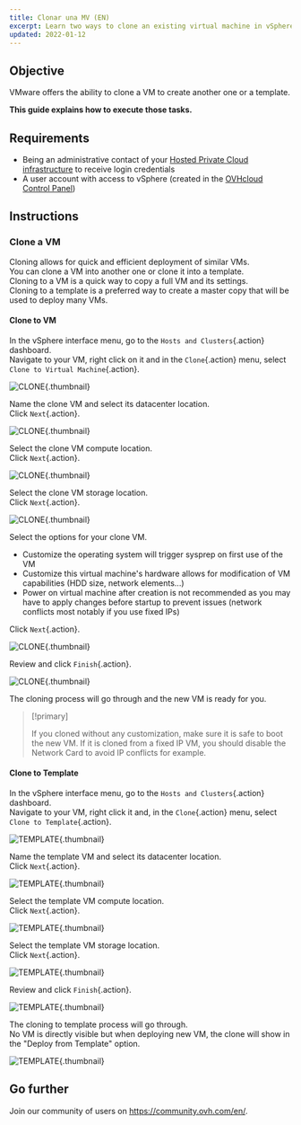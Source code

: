 ```yaml
---
title: Clonar una MV (EN)
excerpt: Learn two ways to clone an existing virtual machine in vSphere
updated: 2022-01-12
---
```


## Objective

VMware offers the ability to clone a VM to create another one or a template.

**This guide explains how to execute those tasks.**

## Requirements

- Being an administrative contact of your [Hosted Private Cloud infrastructure](https://www.ovhcloud.com/es-es/enterprise/products/hosted-private-cloud/) to receive login credentials
- A user account with access to vSphere (created in the [OVHcloud Control Panel](https://www.ovh.com/auth/?action=gotomanager&from=https://www.ovh.es/&ovhSubsidiary=es))

## Instructions

### Clone a VM

Cloning allows for quick and efficient deployment of similar VMs.<br>
You can clone a VM into another one or clone it into a template.<br>
Cloning to a VM is a quick way to copy a full VM and its settings.<br>
Cloning to a template is a preferred way to create a master copy that will be used to deploy many VMs.

#### Clone to VM

In the vSphere interface menu, go to the `Hosts and Clusters`{.action} dashboard.<br>
Navigate to your VM, right click on it and in the `Clone`{.action} menu, select `Clone to Virtual Machine`{.action}.

![CLONE](en08clonevm.png){.thumbnail}

Name the clone VM and select its datacenter location.<br>
Click `Next`{.action}.

![CLONE](en09clonename.png){.thumbnail}

Select the clone VM compute location.<br>
Click `Next`{.action}.

![CLONE](en10clonecomp.png){.thumbnail}

Select the clone VM storage location.<br>
Click `Next`{.action}.

![CLONE](en11clonestor.png){.thumbnail}

Select the options for your clone VM.

- Customize the operating system will trigger sysprep on first use of the VM
- Customize this virtual machine's hardware allows for modification of VM capabilities (HDD size, network elements...)
- Power on virtual machine after creation is not recommended as you may have to apply changes before startup to prevent issues (network conflicts most notably if you use fixed IPs)

Click `Next`{.action}.

![CLONE](en12clonecustom.png){.thumbnail}

Review and click `Finish`{.action}.

![CLONE](en13clonefinish.png){.thumbnail}

The cloning process will go through and the new VM is ready for you.

> [!primary]
>
> If you cloned without any customization, make sure it is safe to boot the new VM. If it is cloned from a fixed IP VM, you should disable the Network Card to avoid IP conflicts for example.

#### Clone to Template

In the vSphere interface menu, go to the `Hosts and Clusters`{.action} dashboard.<br>
Navigate to your VM, right click it and, in the `Clone`{.action} menu, select `Clone to Template`{.action}.

![TEMPLATE](en14clonetemp.png){.thumbnail}

Name the template VM and select its datacenter location.<br>
Click `Next`{.action}.

![TEMPLATE](en15clonename.png){.thumbnail}

Select the template VM compute location.<br>
Click `Next`{.action}.

![TEMPLATE](en16clonecomp.png){.thumbnail}

Select the template VM storage location.<br>
Click `Next`{.action}.

![TEMPLATE](en17clonestor.png){.thumbnail}

Review and click `Finish`{.action}.

![TEMPLATE](en18clonefinish.png){.thumbnail}

The cloning to template process will go through.<br>
No VM is directly visible but when deploying new VM, the clone will show in the "Deploy from Template" option.

![TEMPLATE](en19deploy.png){.thumbnail}

## Go further

Join our community of users on <https://community.ovh.com/en/>.
